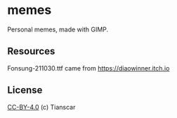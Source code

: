 # memes
Personal memes, made with GIMP.

## Resources
Fonsung-211030.ttf came from https://diaowinner.itch.io

## License
[CC-BY-4.0](https://github.com/Tianscar/pixelated-tianscar-memes/blob/main/LICENSE) (c) Tianscar
